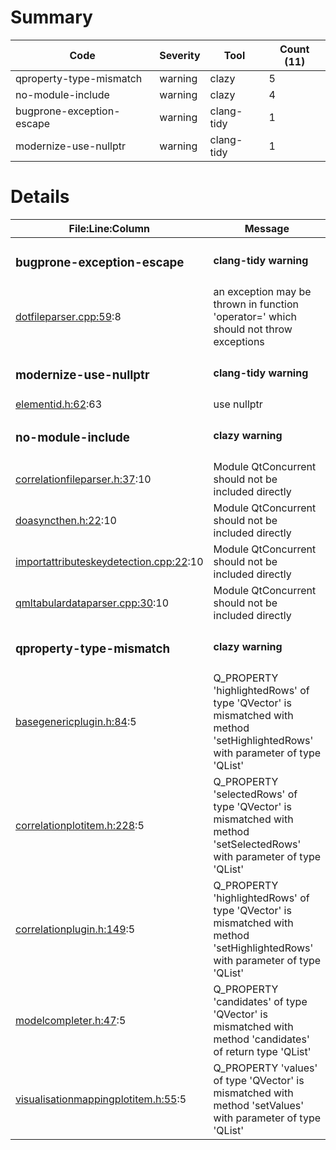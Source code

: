 # Summary
| Code | Severity | Tool | Count (11) |
|---|---|---|---|
| qproperty-type-mismatch | warning | clazy | 5 |
| no-module-include | warning | clazy | 4 |
| bugprone-exception-escape | warning | clang-tidy | 1 |
| modernize-use-nullptr | warning | clang-tidy | 1 |
# Details
| File:Line:Column | Message |
|---|---|
| <h3>bugprone-exception-escape</h3> | <h4>clang-tidy warning</h4> |
| [dotfileparser.cpp:59](https://github.com/graphia-app/graphia/blame/4.2/source/shared/loading/dotfileparser.cpp#L59 "source/shared/loading/dotfileparser.cpp:59"):8 | an exception may be thrown in function 'operator=' which should not throw exceptions |
| <h3>modernize-use-nullptr</h3> | <h4>clang-tidy warning</h4> |
| [elementid.h:62](https://github.com/graphia-app/graphia/blame/4.2/source/shared/graph/elementid.h#L62 "source/shared/graph/elementid.h:62"):63 | use nullptr |
| <h3>no-module-include</h3> | <h4>clazy warning</h4> |
| [correlationfileparser.h:37](https://github.com/graphia-app/graphia/blame/4.2/source/plugins/correlation/loading/correlationfileparser.h#L37 "source/plugins/correlation/loading/correlationfileparser.h:37"):10 | Module QtConcurrent should not be included directly |
| [doasyncthen.h:22](https://github.com/graphia-app/graphia/blame/4.2/source/shared/utils/doasyncthen.h#L22 "source/shared/utils/doasyncthen.h:22"):10 | Module QtConcurrent should not be included directly |
| [importattributeskeydetection.cpp:22](https://github.com/graphia-app/graphia/blame/4.2/source/app/loading/importattributeskeydetection.cpp#L22 "source/app/loading/importattributeskeydetection.cpp:22"):10 | Module QtConcurrent should not be included directly |
| [qmltabulardataparser.cpp:30](https://github.com/graphia-app/graphia/blame/4.2/source/shared/loading/qmltabulardataparser.cpp#L30 "source/shared/loading/qmltabulardataparser.cpp:30"):10 | Module QtConcurrent should not be included directly |
| <h3>qproperty-type-mismatch</h3> | <h4>clazy warning</h4> |
| [basegenericplugin.h:84](https://github.com/graphia-app/graphia/blame/4.2/source/shared/plugins/basegenericplugin.h#L84 "source/shared/plugins/basegenericplugin.h:84"):5 | Q_PROPERTY 'highlightedRows' of type 'QVector<int>' is mismatched with method 'setHighlightedRows' with parameter of type 'QList<int>' |
| [correlationplotitem.h:228](https://github.com/graphia-app/graphia/blame/4.2/source/plugins/correlation/correlationplotitem.h#L228 "source/plugins/correlation/correlationplotitem.h:228"):5 | Q_PROPERTY 'selectedRows' of type 'QVector<int>' is mismatched with method 'setSelectedRows' with parameter of type 'QList<int>' |
| [correlationplugin.h:149](https://github.com/graphia-app/graphia/blame/4.2/source/plugins/correlation/correlationplugin.h#L149 "source/plugins/correlation/correlationplugin.h:149"):5 | Q_PROPERTY 'highlightedRows' of type 'QVector<int>' is mismatched with method 'setHighlightedRows' with parameter of type 'QList<int>' |
| [modelcompleter.h:47](https://github.com/graphia-app/graphia/blame/4.2/source/shared/utils/modelcompleter.h#L47 "source/shared/utils/modelcompleter.h:47"):5 | Q_PROPERTY 'candidates' of type 'QVector<QModelIndex>' is mismatched with method 'candidates' of return type 'QList<QModelIndex>' |
| [visualisationmappingplotitem.h:55](https://github.com/graphia-app/graphia/blame/4.2/source/app/ui/visualisations/visualisationmappingplotitem.h#L55 "source/app/ui/visualisations/visualisationmappingplotitem.h:55"):5 | Q_PROPERTY 'values' of type 'QVector<double>' is mismatched with method 'setValues' with parameter of type 'QList<double>' |
